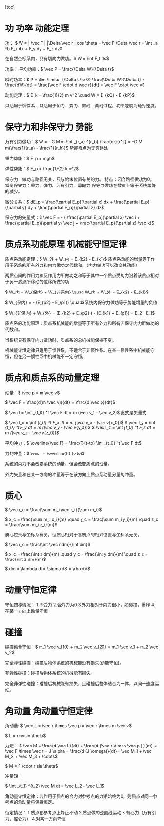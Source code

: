 [toc]
# 功 功率 动能定理

功：
$ W = | \vec F | |\Delta \vec r | cos \theta = \vec F \Delta \vec r = \int _a ^b F_x dx + F_y dy + F_z dz$

在自然坐标系内，只有切向力做功。$ W = \int F_t ds$

功率：
平均功率：$ \vec P = \frac{\Delta W}{\Delta t}$

瞬时功率：$ P = \lim \limits _{\Delta t \to 0} \frac{\Delta W}{\Delta t} = \frac{dW}{dt} = \frac{\vec F \cdot d \vec r}{dt} = \vec F \cdot \vec v$

动能定理：$ E_k = \frac{1}{2} m v^2 \quad W = E_{kQ} - E_{kP}$

只适用于惯性系，只适用于恒力、变力、直线、曲线过程。初末速度为绝对速度。

# 保守力和非保守力 势能

万有引力做功：$ W = - G M m \int _{r_a} ^{r_b} \frac{dr}{r^2} = -G M m(\frac{1}{r_a} - \frac{1}{r_b})$ 势能零点为无穷远处

重力势能：$ E_p = mgh$

弹性势能：$ E_p = \frac{1}{2} k x^2$

保守力：做功与路径无关，只与始末位置有关的力。
特点：闭合路径做功为0。
常见保守力：重力、弹力、万有引力、静电力
保守力做功在数值上等于系统势能的减少。

微分关系：$ dE_p = \frac{\partial E_p}{\partial x} dx + \frac{\partial E_p}{\partial y} dy + \frac{\partial E_p}{\partial z} dz$

保守力的矢量式：$ \vec F = - ( \frac{\partial E_p}{\partial x} \vec i + \frac{\partial E_p}{\partial y} \vec j + \frac{\partial E_p}{\partial z} \vec k)$

# 质点系功能原理 机械能守恒定律

质点系动能定理：$ W_外 + W_内 = E_{k2} - E_{k1}$ 质点系动能的增量等于作用于系统的所有外力和内力做功之代数和。（内力做功可以改变总动能）

两质点间的作用力和反作用力所做功之和等于其中一个质点受的力沿着该质点相对于另一质点所移动的位移所做的功

$ W_内 = W_{保内} + W_{非保内} \quad W_内 + W_外 = E_{k2} - E_{k1}$

$ W_{保内} = - (E_{p2} - E_{p1}) \quad$系统内保守力做功等于势能增量的负值

$ W_{非保内} + W_{外} = (E_{k2} + E_{p2} ) - (E_{k1} + E_{p1}) = E_2 - E_1$

质点系的功能原理：质点系机械能的增量等于所有外力和所有非保守内力所做功的代数和。

当系统只有保守内力做功时，质点系的总机械能保持不变。

机械能守恒定律只适用于惯性系，不适合于非惯性系。在某一惯性系中机械能守恒，但在另一惯性系中机械能不一定守恒。

# 质点和质点系的动量定理

动量：$ \vec p = m \vec v$

$ \vec F = \frac{d(m \vec v)}{dt} = \frac{d \vec p}{dt}$

$ \vec I = \int _{t_0} ^t \vec F dt = m (\vec v_1 - \vec v_2)$ 此式是矢量式

$ \vec I_x = \int _{t_0} ^t F_x dt = m (\vec v_x - \vec v_{x_0})$
$ \vec I_y = \int _{t_0} ^t F_y dt = m (\vec v_y - \vec v_{y_0})$
$ \vec I_z = \int _{t_0} ^t F_z dt = m (\vec v_z - \vec v_{z_0})$

平均冲力：$ \overline{\vec F} = \frac{1}{t-to} \int _{t_0} ^t \vec F dt$

力的冲量：$ \vec I = \overline{F} (t-to)$

系统的内力不会改变系统的动量，但会改变质点的动量。

外力矢量和在某一方向的冲量等于在该方向上质点系动量分量的冲量。

# 质心

$ \vec r_c = \frac{\sum m_i \vec r_i}{\sum m_i}$

$ x_c = \frac{\sum m_i x_i}{m} \quad y_c = \frac{\sum m_i y_i}{m} \quad z_c = \frac{\sum m_i z_i}{m}$

质心位矢与坐标系有关，但质心相对于各质点的相对位置与坐标系无关。

$ \vec r_c = \frac{\int \vec r dm}{\int dm}$

$ x_c = \frac{\int x dm}{m} \quad y_c = \frac{\int y dm}{m} \quad z_c = \frac{\int z dm}{m}$

$ dm = \lambda dl = \sigma dS = \rho dV$
# 动量守恒定律

守恒四种情况：
1.不受力
2.合外力为0
3.外力相对于内力很小，如碰撞，爆炸
4.在某一方向上动量守恒
# 碰撞

碰撞动量守恒：$ m_1 \vec v_{10} + m_2 \vec v_{20} = m_1 \vec v_1 + m_2 \vec v_2$

完全弹性碰撞：碰撞后物体系统的机械能没有损失(动能守恒)。

非弹性碰撞：碰撞后物体系统的机械能有损失。

完全非弹性碰撞：碰撞后机械能有损失，且碰撞后物体结合为一体，以同一速度运动。

# 角动量 角动量守恒定律

角动量:
$ \vec L = \vec r \times \vec p = \vec r \times m \vec v$

$ L = rmvsin \theta$

力矩：
$ \vec M = \frac{d \vec L}{dt} = \frac{d (\vec r \times \vec p ) }{dt} = \vec F \times \vec r = J \alpha = \frac{d (J \omega)}{dt}= \vec M_1 + \vec M_2 + \vec M_3 + \cdots$

$ M = F \cdot r sin \theta$

冲量矩：

$ \int _{t_1} ^{t_2} \vec M dt = \vec L_2 - \vec L_1$

角动量守恒定律：若作用于质点的合力对参考点的力矩始终为0，则质点对同一参考点的角动量将保持恒定。

恒定情况：
1.质点在参考点上静止不动
2.质点做匀速直线运动
3.有心力（万有引力，库仑力）
4.对某一方向守恒
